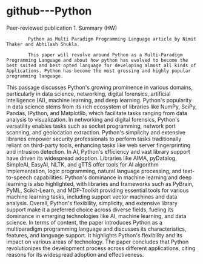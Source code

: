 # github---Python
Peer-reviewed publication 1. Summary (HW)

            Python as Multi Paradigm Programming Language article by Nimit Thaker and Abhilash Shukla.
 
            This paper will revolve around Python as a Multi-Paradigm Programming Language and about how python has evolved to become the best suited and best opted language for developing almost all kinds of Applications. Python has become the most grossing and highly popular programming language.
  This passage discusses Python's growing prominence in various domains, particularly in data science, networking, digital forensics, artificial intelligence (AI), machine learning, and deep learning. Python's popularity in data science stems from its rich ecosystem of libraries like NumPy, SciPy, Pandas, IPython, and Matplotlib, which facilitate tasks ranging from data analysis to visualization.
  In networking and digital forensics, Python's versatility enables tasks such as socket programming, network port scanning, and geolocation extraction. Python's simplicity and extensive libraries empower security professionals to perform tasks traditionally reliant on third-party tools, enhancing tasks like web server fingerprinting and intrusion detection.
  In AI, Python's efficiency and vast library support have driven its widespread adoption. Libraries like AIMA, pyDatalog, SimpleAI, EasyAI, NLTK, and gTTS offer tools for AI algorithm implementation, logic programming, natural language processing, and text-to-speech capabilities.
Python's dominance in machine learning and deep learning is also highlighted, with libraries and frameworks such as PyBrain, PyML, Scikit-Learn, and MDP-Toolkit providing essential tools for various machine learning tasks, including support vector machines and data analysis.
Overall, Python's flexibility, simplicity, and extensive library support make it a preferred choice across diverse fields, fueling its dominance in emerging technologies like AI, machine learning, and data science.
  In terms of content, the paper introduces Python as a multiparadigm programming language and discusses its characteristics, features, and language support. It highlights Python's flexibility and its impact on various areas of technology. The paper concludes that Python revolutionizes the development process across different applications, citing reasons for its widespread adoption and effectiveness.
